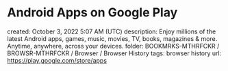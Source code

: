 # Android Apps on Google Play

created: October 3, 2022 5:07 AM (UTC)
description: Enjoy millions of the latest Android apps, games, music, movies, TV, books, magazines & more. Anytime, anywhere, across your devices.
folder: BOOKMRKS-MTHRFCKR / BROWSR-MTHRFCKR / Browser / Browser History
tags: browser history
url: https://play.google.com/store/apps